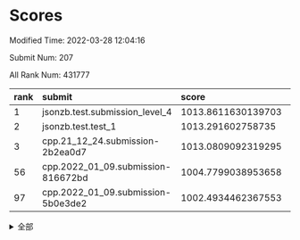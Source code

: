 # Scores

Modified Time: 2022-03-28 12:04:16

Submit Num: 207

All Rank Num: 431777

| rank |               submit               |       score        |       sigma        | pk_num |
| :--- | :--------------------------------- | :----------------- | :----------------- | :----- |
| 1    | jsonzb.test.submission_level_4     | 1013.8611630139703 | 0.8316460734312031 | 8345   |
| 2    | jsonzb.test.test_1                 | 1013.291602758735  | 0.8349657955219255 | 8341   |
| 3    | cpp.21_12_24.submission-2b2ea0d7   | 1013.0809092319295 | 0.8022707805685613 | 8344   |
| 56   | cpp.2022_01_09.submission-816672bd | 1004.7799038953658 | 0.7261023237932652 | 8338   |
| 97   | cpp.2022_01_09.submission-5b0e3de2 | 1002.4934462367553 | 0.7144645509880224 | 8341   |


<details>
<summary>全部</summary>

| rank |                 submit                 |       score        |       sigma        | pk_num |
| :--- | :------------------------------------- | :----------------- | :----------------- | :----- |
| 1    | jsonzb.test.submission_level_4         | 1013.8611630139703 | 0.8316460734312031 | 8345   |
| 2    | jsonzb.test.test_1                     | 1013.291602758735  | 0.8349657955219255 | 8341   |
| 3    | cpp.21_12_24.submission-2b2ea0d7       | 1013.0809092319295 | 0.8022707805685613 | 8344   |
| 4    | gobigger.level_3.submission_level_3_33 | 1012.1697511503456 | 0.8028141877949234 | 8348   |
| 5    | gobigger.level_3.submission_level_3_19 | 1012.0512744116033 | 0.775254356363517  | 8340   |
| 6    | gobigger.level_3.submission_level_3_1  | 1011.6298303374801 | 0.7697743997742782 | 8345   |
| 7    | gobigger.level_3.submission_level_3_39 | 1011.563874213246  | 0.7642046457514332 | 8343   |
| 8    | gobigger.level_3.submission_level_3_43 | 1011.2569031269129 | 0.7478928002173216 | 8344   |
| 9    | gobigger.level_3.submission_level_3_40 | 1011.2093773035497 | 0.7562669690794289 | 8339   |
| 10   | gobigger.level_3.submission_level_3_17 | 1011.1219861932079 | 0.7540837643712474 | 8343   |
| 11   | gobigger.level_3.submission_level_3_22 | 1011.0687951322991 | 0.784823598960112  | 8345   |
| 12   | gobigger.level_3.submission_level_3_6  | 1011.0061462397746 | 0.7566265104745584 | 8343   |
| 13   | gobigger.level_3.submission_level_3_34 | 1010.9018662152918 | 0.7666842966684236 | 8345   |
| 14   | gobigger.level_3.submission_level_3_25 | 1010.8367088439317 | 0.7576048815376415 | 8344   |
| 15   | gobigger.level_3.submission_level_3_24 | 1010.7807184265657 | 0.7638156702375808 | 8344   |
| 16   | gobigger.level_3.submission_level_3_10 | 1010.7313193599582 | 0.7421627058008977 | 8340   |
| 17   | gobigger.level_3.submission_level_3_38 | 1010.699528360526  | 0.754592911088311  | 8347   |
| 18   | gobigger.level_3.submission_level_3_47 | 1010.620145610321  | 0.7617980368286589 | 8347   |
| 19   | gobigger.level_3.submission_level_3_8  | 1010.6160960755199 | 0.7716532779785192 | 8335   |
| 20   | gobigger.level_3.submission_level_3_21 | 1010.4328780759287 | 0.7762171737355504 | 8348   |
| 21   | gobigger.level_3.submission_level_3_44 | 1010.4062288871709 | 0.7548887479332946 | 8346   |
| 22   | gobigger.level_3.submission_level_3_11 | 1010.3741966405464 | 0.7578588720321886 | 8341   |
| 23   | gobigger.level_3.submission_level_3_49 | 1010.349034443381  | 0.7654290795210416 | 8341   |
| 24   | gobigger.level_3.submission_level_3_48 | 1010.3267755125265 | 0.7621439984016632 | 8342   |
| 25   | gobigger.level_3.submission_level_3_15 | 1010.2244784840926 | 0.760676851766815  | 8348   |
| 26   | gobigger.level_3.submission_level_3_27 | 1010.1571772615658 | 0.7585459713745304 | 8344   |
| 27   | gobigger.level_3.submission_level_3_7  | 1010.119746769291  | 0.7395849324815744 | 8343   |
| 28   | gobigger.level_3.submission_level_3_0  | 1010.075113713429  | 0.7577878573812993 | 8345   |
| 29   | gobigger.level_3.submission_level_3_5  | 1010.0608247744881 | 0.7701857716177345 | 8347   |
| 30   | gobigger.level_3.submission_level_3_31 | 1010.0095403846019 | 0.767764079185278  | 8343   |
| 31   | gobigger.level_3.submission_level_3_13 | 1009.9216279547478 | 0.7754746634994856 | 8341   |
| 32   | gobigger.level_3.submission_level_3_2  | 1009.9194674662426 | 0.7657889977839233 | 8342   |
| 33   | gobigger.level_3.submission_level_3_9  | 1009.9084562863092 | 0.7744188819961756 | 8342   |
| 34   | gobigger.level_3.submission_level_3_46 | 1009.8998463415372 | 0.7646908233425052 | 8342   |
| 35   | gobigger.level_3.submission_level_3_41 | 1009.8706500454813 | 0.7623310139306321 | 8344   |
| 36   | gobigger.level_3.submission_level_3_16 | 1009.8256717677973 | 0.7681405517347122 | 8353   |
| 37   | gobigger.level_3.submission_level_3_4  | 1009.7591674120392 | 0.7590488130869554 | 8339   |
| 38   | gobigger.level_3.submission_level_3_12 | 1009.7482358735391 | 0.7429266747920927 | 8347   |
| 39   | gobigger.level_3.submission_level_3_45 | 1009.7344535761321 | 0.7601144684572275 | 8338   |
| 40   | gobigger.level_3.submission_level_3_32 | 1009.7232783535595 | 0.7655464162920276 | 8341   |
| 41   | gobigger.level_3.submission_level_3_14 | 1009.7034826727631 | 0.7550270141604148 | 8343   |
| 42   | gobigger.level_3.submission_level_3_29 | 1009.5779670000309 | 0.7603420501117321 | 8347   |
| 43   | gobigger.level_3.submission_level_3_30 | 1009.5509178095025 | 0.7577158614807724 | 8344   |
| 44   | gobigger.level_3.submission_level_3_28 | 1009.4487734820714 | 0.7364730628412757 | 8343   |
| 45   | gobigger.level_3.submission_level_3_20 | 1009.2641040847817 | 0.7480420832575808 | 8348   |
| 46   | gobigger.level_3.submission_level_3_36 | 1009.033998483029  | 0.7459996765017912 | 8342   |
| 47   | gobigger.level_3.submission_level_3_3  | 1008.9812226577848 | 0.7388294764719878 | 8345   |
| 48   | gobigger.level_3.submission_level_3_35 | 1008.9705186425037 | 0.7409275074933052 | 8340   |
| 49   | gobigger.level_3.submission_level_3_23 | 1008.9278373119353 | 0.741188728392689  | 8344   |
| 50   | gobigger.level_3.submission_level_3_37 | 1008.8222340546843 | 0.7571695841382202 | 8342   |
| 51   | gobigger.level_3.submission_level_3_42 | 1008.3109348971959 | 0.7454910461767706 | 8337   |
| 52   | gobigger.level_3.submission_level_3_18 | 1008.2869863196879 | 0.7429197029055941 | 8349   |
| 53   | gobigger.level_3.submission_level_3_26 | 1008.1012078416214 | 0.7396756497041742 | 8344   |
| 54   | gobigger.level_1.submission_level_1_8  | 1004.9727513865688 | 0.7227788543635039 | 8347   |
| 55   | gobigger.level_1.submission_level_1_23 | 1004.9189745289234 | 0.718357367906165  | 8342   |
| 56   | cpp.2022_01_09.submission-816672bd     | 1004.7799038953658 | 0.7261023237932652 | 8338   |
| 57   | gobigger.level_1.submission_level_1_27 | 1004.5967696430681 | 0.7187331481404808 | 8341   |
| 58   | gobigger.level_1.submission_level_1_28 | 1004.2630665325507 | 0.7173509011389162 | 8342   |
| 59   | gobigger.level_1.submission_level_1_36 | 1004.2505673982612 | 0.7125419255844795 | 8343   |
| 60   | gobigger.level_1.submission_level_1_45 | 1004.2348415151079 | 0.7145325059379586 | 8339   |
| 61   | gobigger.level_1.submission_level_1_33 | 1004.1435468799987 | 0.7153960716137754 | 8340   |
| 62   | gobigger.level_1.submission_level_1_1  | 1004.1310024686491 | 0.7073353421016905 | 8340   |
| 63   | gobigger.level_1.submission_level_1_4  | 1003.866181663235  | 0.7216272899983611 | 8342   |
| 64   | gobigger.level_1.submission_level_1_25 | 1003.7837812807134 | 0.713990959631477  | 8350   |
| 65   | gobigger.level_1.submission_level_1_37 | 1003.7033798250621 | 0.7084774386398873 | 8350   |
| 66   | gobigger.level_1.submission_level_1_20 | 1003.6895138692717 | 0.7204518448738229 | 8344   |
| 67   | gobigger.level_1.submission_level_1_2  | 1003.5326320338172 | 0.7286567617950319 | 8343   |
| 68   | gobigger.level_1.submission_level_1_41 | 1003.5271095438304 | 0.7200822016572289 | 8344   |
| 69   | gobigger.level_1.submission_level_1_17 | 1003.5057971688485 | 0.735007917999864  | 8346   |
| 70   | gobigger.level_1.submission_level_1_6  | 1003.4962194196344 | 0.7142845153943297 | 8340   |
| 71   | gobigger.level_1.submission_level_1_32 | 1003.4850463713153 | 0.7122043344352246 | 8336   |
| 72   | gobigger.level_1.submission_level_1_24 | 1003.4529930780336 | 0.7078691530603903 | 8347   |
| 73   | gobigger.level_1.submission_level_1_47 | 1003.446144274715  | 0.7187642543409113 | 8345   |
| 74   | gobigger.level_1.submission_level_1_22 | 1003.4221585907101 | 0.7106152334988974 | 8347   |
| 75   | gobigger.level_1.submission_level_1_44 | 1003.378071790637  | 0.7237808252997248 | 8343   |
| 76   | gobigger.level_1.submission_level_1_5  | 1003.3630072157761 | 0.7127190483534018 | 8344   |
| 77   | gobigger.level_1.submission_level_1_48 | 1003.3256766656777 | 0.7073649342660235 | 8345   |
| 78   | gobigger.level_1.submission_level_1_38 | 1003.2740138075806 | 0.7094786688075918 | 8344   |
| 79   | gobigger.level_1.submission_level_1_11 | 1003.2568810985138 | 0.7120963600242094 | 8341   |
| 80   | gobigger.level_1.submission_level_1_29 | 1003.2563022088262 | 0.7174182977391518 | 8344   |
| 81   | gobigger.level_1.submission_level_1_46 | 1003.2475962026746 | 0.7278394194827766 | 8343   |
| 82   | gobigger.level_1.submission_level_1_3  | 1003.2010470242864 | 0.7052573790835017 | 8343   |
| 83   | gobigger.level_1.submission_level_1_34 | 1003.0879038840521 | 0.7202879209841012 | 8348   |
| 84   | gobigger.level_1.submission_level_1_26 | 1003.0867201169021 | 0.718462521216948  | 8347   |
| 85   | gobigger.level_1.submission_level_1_0  | 1003.0210766243457 | 0.7109992070949697 | 8342   |
| 86   | gobigger.level_1.submission_level_1_12 | 1003.0034419070317 | 0.7201062888892394 | 8343   |
| 87   | gobigger.level_1.submission_level_1_42 | 1002.9737102031611 | 0.7237580720054005 | 8342   |
| 88   | gobigger.level_1.submission_level_1_14 | 1002.929853472479  | 0.7117344696723028 | 8348   |
| 89   | gobigger.level_1.submission_level_1_35 | 1002.9252050675061 | 0.7165993636378113 | 8342   |
| 90   | gobigger.level_1.submission_level_1_49 | 1002.9116131551274 | 0.7070716451222755 | 8345   |
| 91   | gobigger.level_1.submission_level_1_16 | 1002.8495264658037 | 0.7162556461040109 | 8348   |
| 92   | gobigger.level_1.submission_level_1_31 | 1002.7028454910014 | 0.7169336608730648 | 8346   |
| 93   | gobigger.level_1.submission_level_1_30 | 1002.699968976573  | 0.71654924267171   | 8344   |
| 94   | gobigger.level_1.submission_level_1_13 | 1002.6400925458144 | 0.7235994963184932 | 8344   |
| 95   | gobigger.level_1.submission_level_1_43 | 1002.5800045704875 | 0.7187562926619881 | 8344   |
| 96   | gobigger.level_1.submission_level_1_9  | 1002.5360143417502 | 0.7036409839525488 | 8342   |
| 97   | cpp.2022_01_09.submission-5b0e3de2     | 1002.4934462367553 | 0.7144645509880224 | 8341   |
| 98   | gobigger.level_1.submission_level_1_39 | 1002.3577620786226 | 0.7173238514883599 | 8344   |
| 99   | gobigger.level_1.submission_level_1_21 | 1002.1762577352711 | 0.7195862823878095 | 8345   |
| 100  | gobigger.level_1.submission_level_1_10 | 1002.1627493467694 | 0.718338194879147  | 8344   |
| 101  | gobigger.level_1.submission_level_1_18 | 1002.1513228189717 | 0.7103491991508085 | 8337   |
| 102  | gobigger.level_1.submission_level_1_7  | 1002.0898593215741 | 0.732459356643696  | 8344   |
| 103  | gobigger.level_1.submission_level_1_15 | 1002.0246586442461 | 0.7124379135515221 | 8343   |
| 104  | gobigger.level_1.submission_level_1_19 | 1001.4249048031137 | 0.707437298230448  | 8348   |
| 105  | gobigger.level_1.submission_level_1_40 | 1001.3225787283709 | 0.7054089162920094 | 8349   |
| 106  | gobigger.random.submission_random_45   | 997.4114605814931  | 0.7116123045111943 | 8341   |
| 107  | gobigger.random.submission_random_10   | 996.9407670553074  | 0.7245725768407655 | 8341   |
| 108  | gobigger.random.submission_random_27   | 996.920068314003   | 0.7129960528047206 | 8343   |
| 109  | gobigger.random.submission_random_26   | 996.8958451194211  | 0.7034588283556881 | 8346   |
| 110  | gobigger.random.submission_random_39   | 996.8341153422994  | 0.7128088847426799 | 8344   |
| 111  | gobigger.random.submission_random_41   | 996.7206099623445  | 0.7085943399845479 | 8343   |
| 112  | gobigger.random.submission_random_12   | 996.6207958240223  | 0.710187193775243  | 8346   |
| 113  | gobigger.random.submission_random_49   | 996.6109380699833  | 0.7021246312693424 | 8342   |
| 114  | gobigger.random.submission_random_35   | 996.5576010936218  | 0.7228554672508788 | 8342   |
| 115  | gobigger.random.submission_random_9    | 996.5568965049788  | 0.7084946739254999 | 8341   |
| 116  | gobigger.random.submission_random_36   | 996.5362482891132  | 0.720111999023382  | 8344   |
| 117  | gobigger.random.submission_random_43   | 996.5291432806841  | 0.7204108233019543 | 8346   |
| 118  | gobigger.random.submission_random_44   | 996.4813475450802  | 0.7101551010276236 | 8342   |
| 119  | gobigger.random.submission_random_22   | 996.2474656563832  | 0.7014539291519318 | 8346   |
| 120  | gobigger.random.submission_random_16   | 996.2215833644875  | 0.7046499401968085 | 8339   |
| 121  | gobigger.random.submission_random_18   | 996.13951821449    | 0.72189045883836   | 8342   |
| 122  | gobigger.random.submission_random_31   | 996.1196718997426  | 0.6986559242106573 | 8345   |
| 123  | gobigger.random.submission_random_1    | 996.0882071614179  | 0.7087510776597099 | 8343   |
| 124  | gobigger.random.submission_random_30   | 996.0875172405268  | 0.7249994156173935 | 8344   |
| 125  | gobigger.random.submission_random_14   | 996.0370720991095  | 0.6982167455435668 | 8341   |
| 126  | gobigger.random.submission_random_4    | 996.0341377800962  | 0.7161288335053078 | 8338   |
| 127  | gobigger.random.submission_random_24   | 996.0097792057662  | 0.7200457444552798 | 8344   |
| 128  | gobigger.random.submission_random_29   | 995.9244468851693  | 0.7126595719060358 | 8341   |
| 129  | gobigger.random.submission_random_11   | 995.9181364229744  | 0.7144547450016582 | 8345   |
| 130  | gobigger.random.submission_random_28   | 995.8973002624235  | 0.7077025806736462 | 8339   |
| 131  | gobigger.random.submission_random_48   | 995.8491810192428  | 0.7143581195601574 | 8341   |
| 132  | gobigger.random.submission_random_34   | 995.8088676954894  | 0.7090763642791322 | 8342   |
| 133  | gobigger.random.submission_random_38   | 995.7427988387901  | 0.7139417757952434 | 8347   |
| 134  | gobigger.random.submission_random_7    | 995.696256345613   | 0.721517207329447  | 8350   |
| 135  | gobigger.random.submission_random_20   | 995.6839935911215  | 0.6997133713360086 | 8341   |
| 136  | gobigger.random.submission_random_8    | 995.6673613651795  | 0.7090389997835754 | 8346   |
| 137  | gobigger.random.submission_random_25   | 995.6652164958131  | 0.7164659975993618 | 8344   |
| 138  | gobigger.random.submission_random_23   | 995.6297766190917  | 0.7188971748832089 | 8347   |
| 139  | gobigger.random.submission_random_47   | 995.5851558385348  | 0.7050257380872339 | 8343   |
| 140  | gobigger.random.submission_random_6    | 995.5555565603213  | 0.7074648825308428 | 8351   |
| 141  | gobigger.random.submission_random_37   | 995.4961901651506  | 0.708616812213281  | 8336   |
| 142  | gobigger.random.submission_random_19   | 995.4830536404902  | 0.7204562457679757 | 8342   |
| 143  | gobigger.random.submission_random_3    | 995.4585804988899  | 0.7095844924842782 | 8338   |
| 144  | gobigger.random.submission_random_17   | 995.4398099385977  | 0.7184521533742775 | 8346   |
| 145  | gobigger.random.submission_random_46   | 995.405013672121   | 0.7149520580863443 | 8351   |
| 146  | gobigger.random.submission_random_13   | 995.3741512681039  | 0.7162173449103771 | 8342   |
| 147  | gobigger.random.submission_random_2    | 995.2834745726559  | 0.6970128939076313 | 8346   |
| 148  | gobigger.random.submission_random_32   | 995.2267194800618  | 0.7096800198722532 | 8344   |
| 149  | gobigger.random.submission_random_21   | 995.1294627355129  | 0.7172228673999151 | 8345   |
| 150  | gobigger.random.submission_random_5    | 995.0889755036914  | 0.7182373142898681 | 8342   |
| 151  | gobigger.random.submission_random_42   | 994.8422509832278  | 0.7186337262283162 | 8345   |
| 152  | gobigger.random.submission_random_0    | 994.7549124349417  | 0.727033807092669  | 8341   |
| 153  | gobigger.random.submission_random_33   | 994.7185076492902  | 0.7270877761889528 | 8339   |
| 154  | gobigger.random.submission_random_15   | 994.6421191945936  | 0.731054315350506  | 8346   |
| 155  | gobigger.random.submission_random_40   | 994.469851042555   | 0.7066824793368265 | 8346   |
| 156  | gobigger.level_2.submission_level_2_39 | 994.4048817801477  | 0.7192990074962838 | 8346   |
| 157  | gobigger.level_2.submission_level_2_0  | 994.1546249731061  | 0.7285561479664143 | 8341   |
| 158  | gobigger.level_2.submission_level_2_1  | 994.1248693950422  | 0.7328728775006129 | 8339   |
| 159  | gobigger.level_2.submission_level_2_7  | 993.7050625035625  | 0.7238947373385685 | 8344   |
| 160  | gobigger.level_2.submission_level_2_28 | 993.4777906653383  | 0.7465713209296365 | 8340   |
| 161  | gobigger.level_2.submission_level_2_43 | 993.3801225812094  | 0.7323624001400817 | 8347   |
| 162  | gobigger.level_2.submission_level_2_13 | 993.2622671493624  | 0.7503440028619482 | 8343   |
| 163  | gobigger.level_2.submission_level_2_30 | 993.1405042382577  | 0.7264818313914602 | 8340   |
| 164  | gobigger.level_2.submission_level_2_25 | 993.1300359486704  | 0.7427178402102736 | 8342   |
| 165  | gobigger.level_2.submission_level_2_9  | 993.1141370884934  | 0.7257563993984986 | 8344   |
| 166  | gobigger.level_2.submission_level_2_27 | 993.06415888867    | 0.7320234142968822 | 8342   |
| 167  | gobigger.level_2.submission_level_2_47 | 993.0132336426011  | 0.728571504183749  | 8339   |
| 168  | gobigger.level_2.submission_level_2_8  | 992.9405692629584  | 0.7411294736053319 | 8343   |
| 169  | gobigger.level_2.submission_level_2_2  | 992.8593977375466  | 0.7547398592099345 | 8345   |
| 170  | gobigger.level_2.submission_level_2_12 | 992.7287133551945  | 0.7298175410632268 | 8347   |
| 171  | gobigger.level_2.submission_level_2_46 | 992.7059375179829  | 0.7403426838410799 | 8343   |
| 172  | gobigger.level_2.submission_level_2_5  | 992.7020246603606  | 0.7516487466678244 | 8345   |
| 173  | gobigger.level_2.submission_level_2_6  | 992.5520898402942  | 0.7605994837665611 | 8340   |
| 174  | gobigger.level_2.submission_level_2_32 | 992.544235602493   | 0.7305693578533367 | 8345   |
| 175  | gobigger.level_2.submission_level_2_29 | 992.5432155649215  | 0.7361161264827438 | 8343   |
| 176  | gobigger.level_2.submission_level_2_49 | 992.5207790618495  | 0.7417685355935218 | 8345   |
| 177  | gobigger.level_2.submission_level_2_33 | 992.5055637028831  | 0.7295286089070604 | 8345   |
| 178  | gobigger.level_2.submission_level_2_31 | 992.4247647234401  | 0.7506946324688095 | 8348   |
| 179  | gobigger.level_2.submission_level_2_38 | 992.3802708879946  | 0.7607770516414941 | 8349   |
| 180  | gobigger.level_2.submission_level_2_34 | 992.3731156231767  | 0.7497388630897474 | 8339   |
| 181  | gobigger.level_2.submission_level_2_45 | 992.3582782300059  | 0.7381370216248583 | 8343   |
| 182  | gobigger.level_2.submission_level_2_24 | 992.2477946019051  | 0.7466919380143408 | 8345   |
| 183  | gobigger.level_2.submission_level_2_21 | 992.239357123597   | 0.7431609670287013 | 8349   |
| 184  | gobigger.level_2.submission_level_2_10 | 992.1983391141626  | 0.7679651710125224 | 8342   |
| 185  | gobigger.level_2.submission_level_2_40 | 992.1854134084982  | 0.7530552753401502 | 8341   |
| 186  | gobigger.level_2.submission_level_2_3  | 992.0604081355597  | 0.7398500303245309 | 8344   |
| 187  | gobigger.level_2.submission_level_2_22 | 992.0299854607747  | 0.7296308924144196 | 8344   |
| 188  | gobigger.level_2.submission_level_2_17 | 992.0124583882675  | 0.7663675186090676 | 8340   |
| 189  | gobigger.level_2.submission_level_2_4  | 991.9970724857478  | 0.7593092520488541 | 8343   |
| 190  | gobigger.level_2.submission_level_2_35 | 991.9700557842931  | 0.7429266231374699 | 8342   |
| 191  | gobigger.level_2.submission_level_2_48 | 991.8475191717122  | 0.7270253259230107 | 8343   |
| 192  | gobigger.level_2.submission_level_2_16 | 991.7043556794398  | 0.7358626210891299 | 8345   |
| 193  | gobigger.level_2.submission_level_2_26 | 991.6855910329253  | 0.751111629113541  | 8339   |
| 194  | gobigger.level_2.submission_level_2_18 | 991.6204571204047  | 0.7467609486899119 | 8341   |
| 195  | gobigger.level_2.submission_level_2_41 | 991.4208093617316  | 0.7437645241178328 | 8339   |
| 196  | gobigger.level_2.submission_level_2_19 | 991.4010018437076  | 0.7625493366537651 | 8347   |
| 197  | gobigger.level_2.submission_level_2_44 | 991.3949887616952  | 0.7330593185644513 | 8345   |
| 198  | gobigger.level_2.submission_level_2_15 | 991.3649039554143  | 0.7536803169146715 | 8347   |
| 199  | gobigger.level_2.submission_level_2_11 | 991.2040803869587  | 0.7481964801511863 | 8346   |
| 200  | gobigger.level_2.submission_level_2_37 | 991.1026873871452  | 0.7511154122275047 | 8342   |
| 201  | gobigger.level_2.submission_level_2_23 | 990.7163486380317  | 0.7720786883505345 | 8348   |
| 202  | gobigger.level_2.submission_level_2_36 | 990.3785302077058  | 0.7603807430054681 | 8340   |
| 203  | gobigger.level_2.submission_level_2_42 | 990.2200355570517  | 0.769293909034514  | 8345   |
| 204  | gobigger.level_2.submission_level_2_20 | 990.1703195414794  | 0.7765401962320831 | 8345   |
| 205  | gobigger.level_2.submission_level_2_14 | 989.5379795615116  | 0.7861629244147735 | 8343   |
| 206  | gobigger.none.submission_none_1        | 977.4522979157543  | 1.4497821685049481 | 8346   |
| 207  | gobigger.none.submission_none_0        | 977.1909770162428  | 1.3926348302004241 | 8344   |

</details>